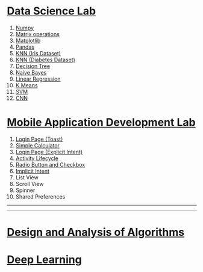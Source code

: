 # [Data Science Lab](./DS#readme)

1. [Numpy](./DS/01_numpy.ipynb)
2. [Matrix operations](./DS/02_matrix.ipynb)
3. [Matplotlib](./DS/03_matplotlib.ipynb)
4. [Pandas](./DS/04_pandas.ipynb)
5. [KNN (Iris Dataset)](./DS/05_knn.ipynb)
6. [KNN (Diabetes Dataset)](./DS/06_knn_2.ipynb)
7. [Decision Tree](./DS/07_decision_tree.ipynb)
8. [Naive Bayes](./DS/08_naive_bayes.ipynb)
9. [Linear Regression](./DS/09_linear_regression.ipynb)
10. [K Means](./DS/10_kmeans.ipynb)
11. [SVM](./DS/11_support_vector_machines.ipynb)
12. [CNN](./DS/12_cnn.ipynb)

# [Mobile Application Development Lab](./MAD#readme)

1. [Login Page (Toast)](./MAD/login/)
2. [Simple Calculator](./MAD/calculator/)
3. [Login Page (Explicit Intent)](./MAD/intent/)
4. [Activity Lifecycle](./MAD/activityLifeCycle/)
5. [Radio Button and Checkbox](./MAD/radioCheckbox/)
6. [Implicit Intent](./MAD/implicitIntent/)
7. List View
8. Scroll View
9. Spinner
8. Shared Preferences

---
---

# [Design and Analysis of Algorithms](./DAA#readme)

# [Deep Learning](./DL)
